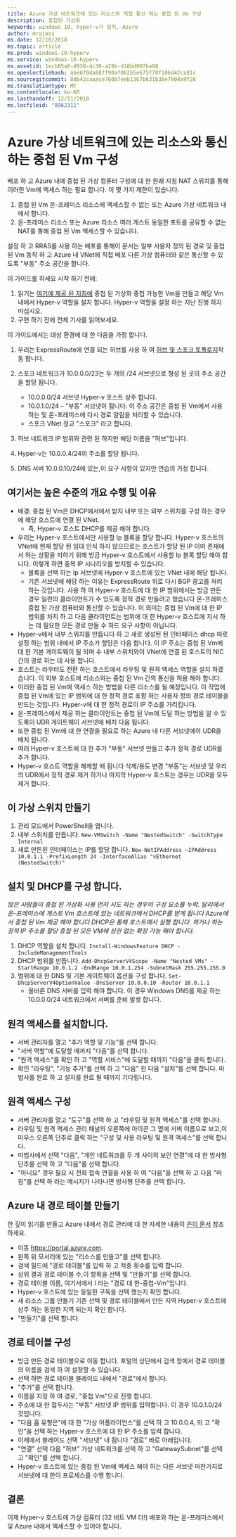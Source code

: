 ```yaml
---
title: Azure 가상 네트워크에 있는 리소스와 직접 통신 하는 중첩 된 Vm 구성
description: 중첩된 가상화
keywords: windows 10, hyper-v가 설치, Azure
author: mrajess
ms.date: 12/10/2018
ms.topic: article
ms.prod: windows-10-hyperv
ms.service: windows-10-hyperv
ms.assetid: 1ecb85a6-d938-4c30-a29b-d18bd007ba08
ms.openlocfilehash: abe6f0da68ff90af0b2b5e675f70f106d42ca81c
ms.sourcegitcommit: 8db42caaace760b7eeb1367b631b38e7904a9f26
ms.translationtype: MT
ms.contentlocale: ko-KR
ms.lasthandoff: 12/11/2018
ms.locfileid: "8962311"
---
```

# <a name="configure-nested-vms-to-communicate-with-resources-in-an-azure-virtual-network"></a>Azure 가상 네트워크에 있는 리소스와 통신 하는 중첩 된 Vm 구성

배포 하 고 Azure 내에 중첩 된 가상 컴퓨터 구성에 대 한 원래 지침 NAT 스위치를 통해 이러한 Vm에 액세스 하는 필요 합니다. 이 몇 가지 제한이 있습니다.

1. 중첩 된 Vm 온-프레미스 리소스에 액세스할 수 없는 또는 Azure 가상 네트워크 내에서 합니다.
2. 온-프레미스 리소스 또는 Azure 리소스 여러 게스트 동일한 포트를 공유할 수 없는 NAT를 통해 중첩 된 Vm 액세스할 수 있습니다.

설정 하 고 RRAS를 사용 하는 배포를 통해이 문서는 일부 사용자 정의 된 경로 및 중첩 된 Vm 동작 하 고 Azure 내 VNet에 직접 배포 다른 가상 컴퓨터와 같은 통신할 수 있도록 "부동" 주소 공간을 합니다.

이 가이드를 하세요 시작 하기 전에:

1. 읽기는 [여기에 제공 된 지침에](https://docs.microsoft.com/en-us/azure/virtual-machines/windows/nested-virtualization) 중첩 된 가상화 중첩 가능한 Vm을 만들고 해당 Vm 내에서 Hyper-v 역할을 설치 합니다. Hyper-v 역할을 설정 하는 지난 진행 하지 마십시오.
2. 구현 하기 전에 전체 기사를 읽어보세요.

이 가이드에서는 대상 환경에 대 한 다음을 가정 합니다.

1. 우리는 ExpressRoute에 연결 되는 허브를 사용 하 여 [허브 및 스포크 토폴로지](https://docs.microsoft.com/en-us/azure/architecture/reference-architectures/hybrid-networking/hub-spoke)작동 합니다.
1. 스포크 네트워크가 10.0.0.0/23는 두 개의 /24 서브넷으로 형성 된 곳의 주소 공간을 할당 됩니다.
    * 10.0.0.0/24 서브넷 Hyper-v 호스트 상주 합니다.
    * 10.0.1.0/24 – "부동" 서브넷이 됩니다. 이 주소 공간은 중첩 된 Vm에서 사용 하는 및 온-프레미스에 다시 경로 알림을 처리할 수 있습니다.
    * 스포크 VNet 정교 "스포크" 라고 합니다.

1. 허브 네트워크 IP 범위와 관련 된 하지만 해당 이름을 "허브"입니다.
1. Hyper-v는 10.0.0.4/24의 주소를 할당 됩니다.
1. DNS 서버 10.0.0.10/24에 있는,이 요구 사항이 있지만 연습의 가정 합니다.

## <a name="high-level-overview-of-what-were-doing-and-why"></a>여기서는 높은 수준의 개요 수행 및 이유

* 배경: 중첩 된 Vm은 DHCP에서에서 받지 내부 또는 외부 스위치를 구성 하는 경우에 해당 호스트에 연결 된 VNet. 
  * 즉, Hyper-v 호스트 DHCP를 제공 해야 합니다.
* 우리는 Hyper-v 호스트에서만 사용할 Ip 블록을 할당 합니다.  Hyper-v 호스트의 VNet에 현재 할당 된 임대 인식 하지 않으므로는 호스트가 할당 된 IP 이미 존재에서 하는 상황을 피하기 위해 방금 Hyper-v 호스트에서 사용할 Ip 블록 할당 해야 합니다. 이렇게 하면 중복 IP 시나리오를 방지할 수 있습니다.
  * 블록을 선택 하는 Ip 서브넷에 Hyper-v 호스트에 있는 VNet 내에 해당 됩니다.
  * 기존 서브넷에 해당 하는 이유는 ExpressRoute 위로 다시 BGP 광고를 처리 하는 것입니다. 사용 하 여 Hyper-v 호스트에 대 한 IP 범위에서는 방금 만든 경우 일련의 클라이언트가 수 있도록 정적 경로 만들려고 했습니다 온-프레미스 중첩 된 가상 컴퓨터와 통신할 수 있습니다. 이 의미는 중첩 된 Vm에 대 한 IP 범위를 차지 하 고 다음 클라이언트는 범위에 대 한 Hyper-v 호스트에 지시 하는 데 필요한 모든 경로 만들 수 하드 요구 사항이 아닙니다.
* Hyper-v에서 내부 스위치를 만듭니다 하 고 새로 생성된 된 인터페이스 dhcp 따로 설정 하는 범위 내에서 IP 주소가 할당은 다음 합니다. 이 IP 주소는 중첩 된 Vm에 대 한 기본 게이트웨이 될 되며 수 내부 스위치와이 VNet에 연결 된 호스트의 NIC 간의 경로 하는 데 사용 합니다.
* 호스트는 라우터도 전환 하는 호스트에서 라우팅 및 원격 액세스 역할을 설치 하겠습니다.  이 외부 호스트에 리소스와는 중첩 된 Vm 간의 통신을 허용 해야 합니다.
* 이러한 중첩 된 Vm에 액세스 하는 방법을 다른 리소스를 될 예정입니다. 이 작업에 중첩 된 Vm에 있는 IP 범위에 대 한 정적 경로 포함 하는 사용자 정의 경로 테이블을 만드는 것입니다. Hyper-v에 대 한 정적 경로이 IP 주소를 가리킵니다.
* 온-프레미스에서 제공 하는 클라이언트는 중첩 된 Vm에 도달 하는 방법을 알 수 있도록이 UDR 게이트웨이 서브넷에 배치 다음 됩니다.
* 또한 중첩 된 Vm에 대 한 연결을 필요로 하는 Azure 내 다른 서브넷에이 UDR을 배치 됩니다.
* 여러 Hyper-v 호스트에 대 한 추가 "부동" 서브넷 만들고 추가 정적 경로 UDR를 추가 합니다.
* Hyper-v 호스트 역할을 해제할 때 됩니다 삭제/용도 변경 "부동"는 서브넷 및 우리의 UDR에서 정적 경로 제거 하거나 마지막 Hyper-v 호스트는 경우는 UDR을 모두 제거 합니다.

## <a name="creating-our-virtual-switch"></a>이 가상 스위치 만들기

1. 관리 모드에서 PowerShell을 엽니다.
2. 내부 스위치를 만듭니다. `New-VMSwitch -Name "NestedSwitch" -SwitchType Internal`
3. 새로 만든된 인터페이스는 IP를 할당 합니다. `New-NetIPAddress –IPAddress 10.0.1.1 -PrefixLength 24 -InterfaceAlias "vEthernet (NestedSwitch)"`

## <a name="install-and-configure-dhcp"></a>설치 및 DHCP를 구성 합니다.

*많은 사람들이 중첩 된 가상화 사용 먼저 시도 하는 경우이 구성 요소를 누락. 달리에서 온-프레미스에 게스트 Vm 호스트에 있는 네트워크에서 DHCP를 받게 됩니다 Azure에서 중첩 된 Vm 제공 해야 합니다 DHCP은 통해 호스트에서 실행 합니다. 하거나 하는 정적 IP 주소를 할당 중첩 된 모든 VM에 상관 없는 확장 가능 해야 합니다.*

1. DHCP 역할을 설치 합니다. `Install-WindowsFeature DHCP -IncludeManagementTools`
2. DHCP 범위를 만듭니다. `Add-DhcpServerV4Scope -Name "Nested VMs" -StartRange 10.0.1.2 -EndRange 10.0.1.254 -SubnetMask 255.255.255.0`
3. 범위에 대 한 DNS 및 기본 게이트웨이 옵션을 구성 합니다. `Set-DhcpServerV4OptionValue -DnsServer 10.0.0.10 -Router 10.0.1.1`
    * 올바른 DNS 서버를 입력 해야 합니다. 이 경우 Windows DNS를 제공 하는 10.0.0.0/24 네트워크에서 서버를 준비 발생 합니다.

## <a name="installing-remote-access"></a>원격 액세스를 설치합니다.

* 서버 관리자를 열고 "추가 역할 및 기능"를 선택 합니다.
* "서버 역할"에 도달할 때까지 "다음"를 선택 합니다.
* "원격 액세스"를 확인 하 고 "역할 서비스"에 도달할 때까지 "다음"을 클릭 합니다.
* 확인 "라우팅", "기능 추가"를 선택 하 고 "다음" 한 다음 "설치"를 선택 합니다. 마법사를 완료 하 고 설치를 완료 될 때까지 기다립니다.

## <a name="configuring-remote-access"></a>원격 액세스 구성

* 서버 관리자를 열고 "도구"를 선택 하 고 "라우팅 및 원격 액세스"를 선택 합니다.
* 라우팅 및 원격 액세스 관리 패널의 오른쪽에 아이콘 그 옆에 서버 이름으로 보고,이 마우스 오른쪽 단추로 클릭 하는 "구성 및 사용 라우팅 및 원격 액세스"를 선택 합니다.
* 마법사에서 선택 "다음", "개인 네트워크를 두 개 사이의 보안 연결"에 대 한 방사형 단추를 선택 하 고 "다음"를 선택 합니다.
* "아니요" 경우 필요 시 전화 접속 연결을 사용 하 여 "다음"을 선택 하 고 다음 "마침"를 선택 하 라는 메시지가 나타나면 방사형 단추를 선택 합니다.

## <a name="creating-a-route-table-within-azure"></a>Azure 내 경로 테이블 만들기

한 깊이 읽기를 만들고 Azure 내에서 경로 관리에 대 한 자세한 내용이 [은이 문서](https://docs.microsoft.com/en-us/azure/virtual-network/tutorial-create-route-table-portal) 참조 하세요.

* 이동 https://portal.azure.com.
* 왼쪽 위 모서리에 있는 "리소스를 만들고"를 선택 합니다.
* 검색 필드에 "경로 테이블"를 입력 하 고 적중 횟수를 입력 합니다.
* 상위 결과 경로 테이블 수,이 항목을 선택 및 "만들기"를 선택 합니다.
* 경로 테이블 이름, 여기서에서 I 라는 "경로 대 한-중첩-Vm"입니다.
* Hyper-v 호스트에 있는 동일한 구독을 선택 했는지 확인 합니다.
* 새 리소스 그룹 만들기 기존 선택 및 경로 테이블에서 만든 지역 Hyper-v 호스트에 상주 하는 동일한 지역 되는지 확인 합니다.
* "만들기"를 선택 합니다.

## <a name="configuring-the-route-table"></a>경로 테이블 구성

* 방금 만든 경로 테이블으로 이동 합니다. 포털의 상단에서 검색 창에서 경로 테이블의 이름을 검색 하 여 설정할 수 있습니다.
* 선택 하면 경로 테이블 블레이드 내에서 "경로"에서 합니다.
* "추가"를 선택 합니다.
* 이름을 지정 하 여 경로, "중첩 Vm"으로 진행 합니다.
* 주소에 대 한 접두사는 "부동" 서브넷 IP 범위를 입력합니다. 이 경우 10.0.1.0/24 것입니다.
* "다음 홉 유형은"에 대 한 "가상 어플라이언스"를 선택 하 고 10.0.0.4, 되 고 "확인"을 선택 하는 Hyper-v 호스트에 대 한 IP 주소를 입력 합니다.
* 이제에서 블레이드 선택 "서브넷" 내 됩니다 "경로" 바로 아래입니다.
* "연결" 선택 다음 "허브" 가상 네트워크를 선택 하 고 "GatewaySubnet"를 선택 고 "확인"를 선택 합니다.
* Hyper-v 호스트에 있는 중첩 된 Vm에 액세스 해야 하는 다른 서브넷 마찬가지로 서브넷에 대 한이 프로세스를 수행 합니다.

## <a name="conclusion"></a>결론

이제 Hyper-v 호스트에 가상 컴퓨터 (32 비트 VM 더!) 배포와 하는 온-프레미스에서 및 Azure 내에서 액세스할 수 있어야 합니다.